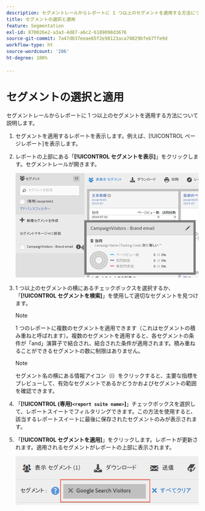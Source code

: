 ```yaml
---
description: セグメントレールからレポートに 1 つ以上のセグメントを適用する方法について説明します。
title: セグメントの選択と適用
feature: Segmentation
exl-id: 870026e2-a3a3-4d87-a6c2-6189098d3676
source-git-commit: 7a47d837eeae65f2e98123aca78029bfeb7ffe9d
workflow-type: ht
source-wordcount: '206'
ht-degree: 100%

---
```


# セグメントの選択と適用

セグメントレールからレポートに 1 つ以上のセグメントを適用する方法について説明します。

1. セグメントを適用するレポートを表示します。例えば、[!UICONTROL ページレポート]を表示します。
1. レポートの上部にある「**[!UICONTROL セグメントを表示]**」をクリックします。セグメントレールが開きます。

   ![](assets/segment_rail.png)

1. 1 つ以上のセグメントの横にあるチェックボックスを選択するか、「**[!UICONTROL セグメントを検索]**」を使用して適切なセグメントを見つけます。

   >[!NOTE]
   >
   >1 つのレポートに複数のセグメントを適用できます（これはセグメントの積み重ねと呼ばれます）。複数のセグメントを適用すると、各セグメントの条件が「and」演算子で結合され、結合された条件が適用されます。積み重ねることができるセグメントの数に制限はありません。

   >[!NOTE]
   >
   >セグメント名の横にある情報アイコン（i）をクリックすると、主要な指標をプレビューして、有効なセグメントであるかどうかおよびセグメントの範囲を確認できます。

1. 「**[!UICONTROL (専用)`<report suite name>`]**」チェックボックスを選択して、レポートスイートでフィルタリングできます。この方法を使用すると、該当するレポートスイートに最後に保存されたセグメントのみが表示されます。
1. 「**[!UICONTROL セグメントを適用]**」をクリックします。レポートが更新されます。適用されるセグメントがレポートの上部に表示されます。

   ![](assets/applied_segments.png)
